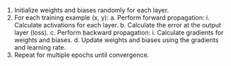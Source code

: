 1. Initialize weights and biases randomly for each layer.
2. For each training example (x, y):
    a. Perform forward propagation:
        i. Calculate activations for each layer.
    b. Calculate the error at the output layer (loss).
    c. Perform backward propagation:
        i. Calculate gradients for weights and biases.
    d. Update weights and biases using the gradients and learning rate.
3. Repeat for multiple epochs until convergence.
